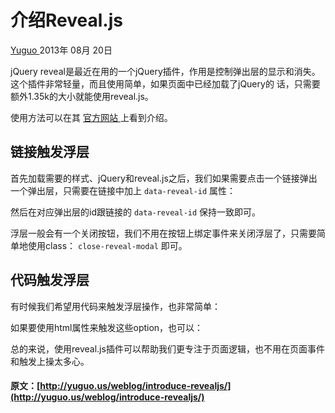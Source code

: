 #  介绍Reveal.js

[ Yuguo ](http://yuguo.us) 2013年 08月 20日

jQuery reveal是最近在用的一个jQuery插件，作用是控制弹出层的显示和消失。这个插件非常轻量，而且使用简单，如果页面中已经加载了jQuery的
话，只需要额外1.35k的大小就能使用reveal.js。

使用方法可以在其 [ 官方网站 ](http://zurb.com/playground/reveal-modal-plugin) 上看到介绍。

##  链接触发浮层

首先加载需要的样式、jQuery和reveal.js之后，我们如果需要点击一个链接弹出一个弹出层，只需要在链接中加上 ` data-reveal-id `
属性：

然后在对应弹出层的id跟链接的 ` data-reveal-id ` 保持一致即可。

浮层一般会有一个关闭按钮，我们不用在按钮上绑定事件来关闭浮层了，只需要简单地使用class： ` close-reveal-modal ` 即可。

##  代码触发浮层

有时候我们希望用代码来触发浮层操作，也非常简单：

如果要使用html属性来触发这些option，也可以：

总的来说，使用reveal.js插件可以帮助我们更专注于页面逻辑，也不用在页面事件和触发上操太多心。

#### 原文：[http://yuguo.us/weblog/introduce-revealjs/](http://yuguo.us/weblog/introduce-revealjs/)